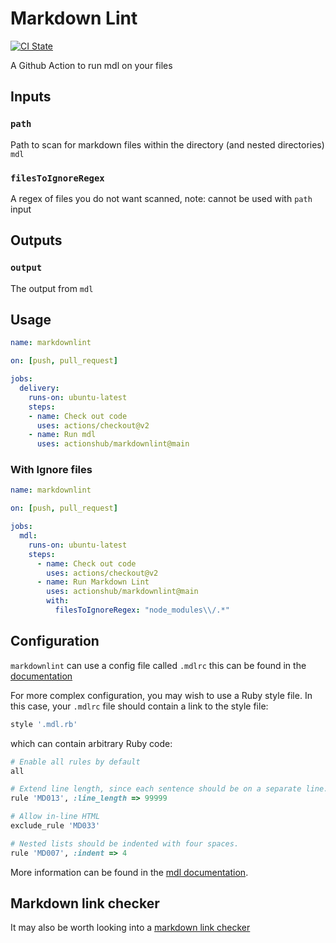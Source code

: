 # Markdown Lint

[![CI State](https://github.com/actionshub/markdownlint/workflows/release/badge.svg)](https://github.com/actionshub/markdownlint)

A Github Action to run mdl on your files

## Inputs

### `path`

Path to scan for markdown files within the directory (and nested directories) `mdl`

### `filesToIgnoreRegex`

A regex of files you do not want scanned, note: cannot be used with `path` input

## Outputs

### `output`

The output from `mdl`

## Usage

```yaml
name: markdownlint

on: [push, pull_request]

jobs:
  delivery:
    runs-on: ubuntu-latest
    steps:
    - name: Check out code
      uses: actions/checkout@v2
    - name: Run mdl
      uses: actionshub/markdownlint@main
```

### With Ignore files

```yaml
name: markdownlint

on: [push, pull_request]

jobs:
  mdl:
    runs-on: ubuntu-latest
    steps:
      - name: Check out code
        uses: actions/checkout@v2
      - name: Run Markdown Lint
        uses: actionshub/markdownlint@main
        with:
          filesToIgnoreRegex: "node_modules\\/.*"
```

## Configuration

`markdownlint` can use a config file called `.mdlrc` this can be found in the [documentation](https://github.com/markdownlint/markdownlint/blob/master/docs/configuration.md)

For more complex configuration, you may wish to use a Ruby style file.
In this case, your `.mdlrc` file should contain a link to the style file:

```sh
style '.mdl.rb'
```

which can contain arbitrary Ruby code:

```rb
# Enable all rules by default
all

# Extend line length, since each sentence should be on a separate line.
rule 'MD013', :line_length => 99999

# Allow in-line HTML
exclude_rule 'MD033'

# Nested lists should be indented with four spaces.
rule 'MD007', :indent => 4
```

More information can be found in the [mdl documentation](https://github.com/markdownlint/markdownlint/blob/master/docs/creating_styles.md).

## Markdown link checker

It may also be worth looking into a [markdown link checker](https://github.com/gaurav-nelson/github-action-markdown-link-check)
